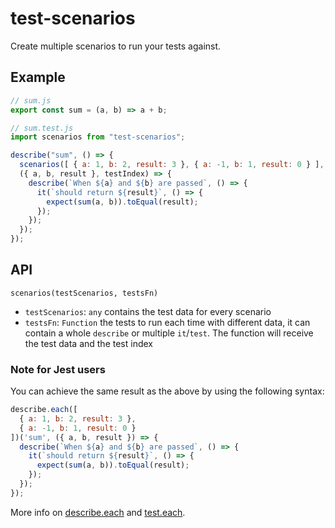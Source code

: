 # test-scenarios

Create multiple scenarios to run your tests against.

## Example

```js
// sum.js
export const sum = (a, b) => a + b;

// sum.test.js
import scenarios from "test-scenarios";

describe("sum", () => {
  scenarios([ { a: 1, b: 2, result: 3 }, { a: -1, b: 1, result: 0 } ],
  ({ a, b, result }, testIndex) => {
    describe(`When ${a} and ${b} are passed`, () => {
      it(`should return ${result}`, () => {
        expect(sum(a, b)).toEqual(result);
      });
    });
  });
});
```

## API

`scenarios(testScenarios, testsFn)`

 - `testScenarios`: `any` contains the test data for every scenario
 - `testsFn`: `Function` the tests to run each time with different data, it can contain a whole `describe` or multiple `it`/`test`. The function will receive the test data and the test index

### Note for Jest users
You can achieve the same result as the above by using the following syntax:

```js
describe.each([
  { a: 1, b: 2, result: 3 },
  { a: -1, b: 1, result: 0 }
])('sum', ({ a, b, result }) => {
  describe(`When ${a} and ${b} are passed`, () => {
    it(`should return ${result}`, () => {
      expect(sum(a, b)).toEqual(result);
    });
  });
});
```

More info on [describe.each](https://facebook.github.io/jest/docs/en/api.html#describeeachtable-name-fn) and [test.each](https://facebook.github.io/jest/docs/en/api.html#testeachtable-name-fn).